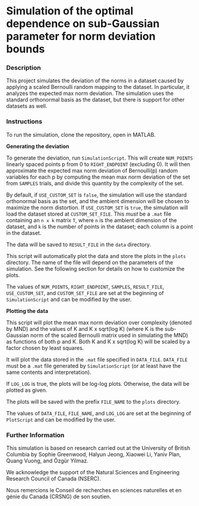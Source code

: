 # Simulation of the optimal dependence on sub-Gaussian parameter for norm deviation bounds

### Description

This project simulates the deviation of the norms in a dataset caused by applying a scaled Bernoulli random mapping to the dataset. In particular, it analyzes the expected max norm deviation. The simulation uses the standard orthonormal basis as the dataset, but there is support for other datasets as well.

### Instructions

To run the simulation, clone the repository, open in MATLAB.

**Generating the deviation**

To generate the deviation, run `SimulationScript`. This will create `NUM_POINTS` linearly spaced points p from 0 to `RIGHT_ENDPOINT` (excluding 0). It will then approximate the expected max norm deviation of Bernoulli(p) random variables for each p by computing the mean max norm deviation of the set from `SAMPLES` trials, and divide this quantity by the complexity of the set.

By default, if `USE_CUSTOM_SET` is `false`, the simulation will use the standard orthonormal basis as the set, and the ambient dimension will be chosen to maximize the norm distortion. If `USE_CUSTOM_SET` is `true`, the simulation will load the dataset stored at `CUSTOM_SET_FILE`. This _must_ be a `.mat` file containing an `n x k` matrix `T`, where `n` is the ambient dimension of the dataset, and `k` is the number of points in the dataset; each column is a point in the dataset.

The data will be saved to `RESULT_FILE` in the `data` directory. 

This script will automatically plot the data and store the plots in the `plots` directory. The name of the file will depend on the parameters of the simulation. See the following section for details on how to customize the plots.

The values of `NUM_POINTS`, `RIGHT_ENDPOINT`, `SAMPLES`, `RESULT_FILE`, `USE_CUSTOM_SET`, and `CUSTOM_SET_FILE` are set at the beginning of `SimulationScript` and can be modified by the user.


**Plotting the data**

This script will plot the mean max norm deviation over complexity (denoted by MND) and the values of K and K x sqrt(log K) (where K is the sub-Gaussian norm of the scaled Bernoulli matrix used in simulating the MND) as functions of both p and K. Both K and K x sqrt(log K) will be scaled by a factor chosen by least squares.

It will plot the data stored in the `.mat` file specified in `DATA_FILE`. `DATA_FILE` must be a `.mat` file generated by `SimulationScript` (or at least have the same contents and interpretation).

If `LOG_LOG` is true, the plots will be log-log plots. Otherwise, the data will be plotted as given.

The plots will be saved with the prefix `FILE_NAME` to the `plots` directory.

The values of `DATA_FILE`, `FILE_NAME`, and `LOG_LOG` are set at the beginning of `PlotScript` and can be modified by the user.


### Further Information

This simulation is based on research carried out at the University of British Columbia by Sophie Greenwood, Halyun Jeong, Xiaowei Li, Yaniv Plan, Quang Vuong, and &#214;zg&#252;r Yilmaz.

We acknowledge the support of the Natural Sciences and Engineering Research Council of Canada (NSERC).

Nous remercions le Conseil de recherches en sciences naturelles et en génie du Canada (CRSNG) de son soutien.
